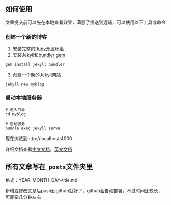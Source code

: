 ## 如何使用

文章提交前可以先在本地查看效果，满意了推送到远端，可以使用以下工具或命令

### 创建一个新的博客

1. 安装完整的[Ruby开发环境](https://jekyllrb.com/docs/installation/)
2. 安装Jekyll和[bundler](https://jekyllrb.com/docs/ruby-101/#bundler) [gem](https://jekyllrb.com/docs/ruby-101/#gems)

```shell
gem install jekyll bundler
```

3. 创建一个新的Jekyll网站

```shell
jekyll new myblog
```

### 启动本地服务器

```shell
# 进入目录
cd myblog

# 启动服务
bundle exec jekyll serve
```

现在浏览到http://localhost:4000

详细文档查看[中文文档](https://www.jekyll.com.cn)，[英文文档](https://jekyllrb.com)

## 所有文章写在`_posts`文件夹里
格式：YEAR-MONTH-DAY-title.md

新增或修改文章后push到github就好了，github会自动部署，不过时间比较长，可能要几分钟左右
